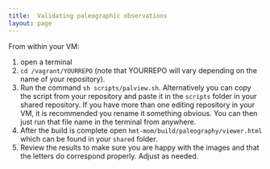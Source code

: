 ```yaml
---
title:  Validating paleographic observations
layout: page
---
```


From within your VM:

1. open a terminal
2. `cd /vagrant/YOURREPO` (note that YOURREPO will vary depending on the name of your repository).
5. Run the command `sh scripts/palview.sh`. Alternatively you can copy the script from your repository and paste it in the `scripts` folder in your shared repository. If you have more than one editing repository in your VM, it is recommended you rename it something obvious. You can then just run that file name in the terminal from anywhere.
6. After the build is complete open `hmt-mom/build/paleography/viewer.html` which can be found in your `shared` folder.
7. Review the results to make sure you are happy with the images and that the letters do correspond properly. Adjust as needed.
